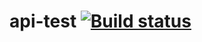 # api-test [![Build status](https://ci.appveyor.com/api/projects/status/w8344khutc03vmmc?svg=true)](https://ci.appveyor.com/project/ShuranovaNI/api-test)
